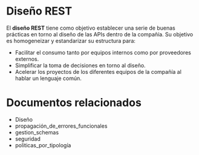# Diseño REST
El **diseño REST** tiene como objetivo establecer una serie de buenas prácticas en torno al diseño de las APIs dentro de la compañía. Su objetivo es homogeneizar y estandarizar su estructura para:
- Facilitar el consumo tanto por equipos internos como por proveedores externos.
- Simplificar la toma de decisiones en torno al diseño.
- Acelerar los proyectos de los diferentes equipos de la compañía al hablar un lenguaje común.

# Documentos relacionados

  - Diseño
  - propagación_de_errores_funcionales
  - gestion_schemas
  - seguridad 
  - politicas_por_tipología